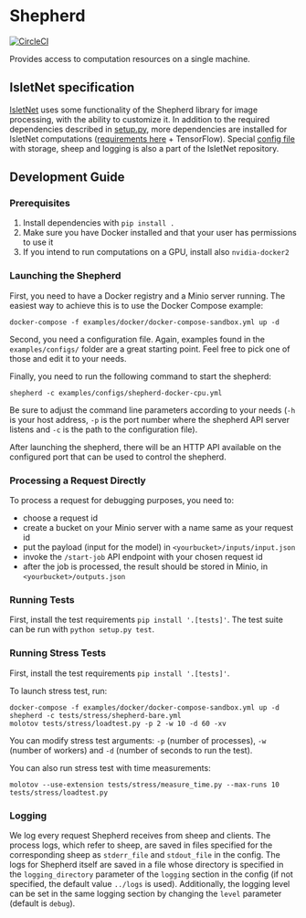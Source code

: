 # Shepherd

[![CircleCI](https://circleci.com/gh/iterait/shepherd.png?style=shield&circle-token=1045f8994f4f35d81130331600a0683e16bbb4f9)](https://circleci.com/gh/iterait/shepherd/tree/master)

Provides access to computation resources on a single machine.

## IsletNet specification
[IsletNet](https://github.com/mild-blue/isletnet) uses some functionality of the 
Shepherd library for image processing, with the ability to customize it. 
In addition to the required dependencies described in [setup.py](setup.py), 
more dependencies are installed for IsletNet computations 
([requirements here](https://github.com/mild-blue/isletnet/blob/master/backend/shepherd/requirements.txt) + TensorFlow).
Special [config file](https://github.com/mild-blue/isletnet/blob/master/backend/shepherd/config.yaml) 
with storage, sheep and logging is also a part of the IsletNet repository.

## Development Guide

### Prerequisites

1. Install dependencies with `pip install .`
2. Make sure you have Docker installed and that your user has permissions to use 
   it
3. If you intend to run computations on a GPU, install also `nvidia-docker2`

### Launching the Shepherd

First, you need to have a Docker registry and a Minio server running. The 
easiest way to achieve this is to use the Docker Compose example:

```
docker-compose -f examples/docker/docker-compose-sandbox.yml up -d
```

Second, you need a configuration file. Again, examples found in the `examples/configs/` 
folder are a great starting point. Feel free to pick one of those and edit it to 
your needs.

Finally, you need to run the following command to start the shepherd:

```
shepherd -c examples/configs/shepherd-docker-cpu.yml
```

Be sure to adjust the command line parameters according to your needs (`-h` is 
your host address, `-p` is the port number where the shepherd API server listens 
and `-c` is the path to the configuration file).

After launching the shepherd, there will be an HTTP API available on the 
configured port that can be used to control the shepherd.

### Processing a Request Directly

To process a request for debugging purposes, you need to:

- choose a request id
- create a bucket on your Minio server with a name same as your request id
- put the payload (input for the model) in `<yourbucket>/inputs/input.json`
- invoke the `/start-job` API endpoint with your chosen request id
- after the job is processed, the result should be stored in Minio, in 
  `<yourbucket>/outputs.json`

### Running Tests

First, install the test requirements `pip install '.[tests]'`.
The test suite can be run with `python setup.py test`.

### Running Stress Tests

First, install the test requirements `pip install '.[tests]'`.

To launch stress test, run:
```
docker-compose -f examples/docker/docker-compose-sandbox.yml up -d
shepherd -c tests/stress/shepherd-bare.yml
molotov tests/stress/loadtest.py -p 2 -w 10 -d 60 -xv
```
You can modify stress test arguments: `-p` (number of processes), `-w` (number of workers) and 
`-d` (number of seconds to run the test).

You can also run stress test with time measurements:
```
molotov --use-extension tests/stress/measure_time.py --max-runs 10 tests/stress/loadtest.py
```

### Logging
We log every request Shepherd receives from sheep and clients. 
The process logs, which refer to sheep, are saved in files specified 
for the corresponding sheep as `stderr_file` and `stdout_file` in the config. 
The logs for Shepherd itself are saved in a file whose directory is specified in 
the `logging_directory` parameter of the `logging` section in the config 
(if not specified, the default value `../logs` is used). 
Additionally, the logging level can be set in the same logging 
section by changing the `level` parameter (default is `debug`).
